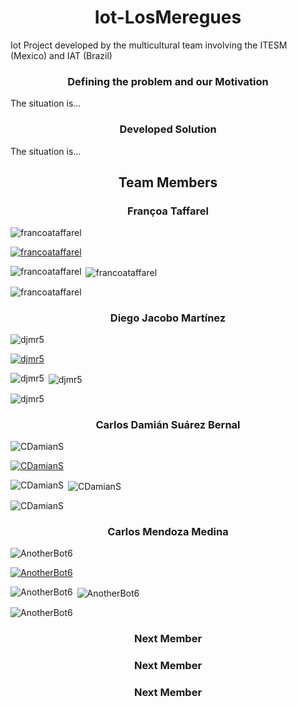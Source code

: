 <h1 align="center">Iot-LosMeregues</h1>
<p align="left">Iot Project developed by the multicultural team involving the ITESM (Mexico) and IAT (Brazil)</p>
<h3 align="center">Defining the problem and our Motivation</h3>
<p align="left">The situation is...</p>
<h3 align="center">Developed Solution</h3>
<p align="left">The situation is...</p>





<h2 align="center">Team Members</h2>

<h3 align="center">Françoa Taffarel</h3>

<p align="left"> <img src="https://komarev.com/ghpvc/?username=francoataffarel&label=Profile%20views&color=0e75b6&style=flat" alt="francoataffarel" /> </p>

<p align="left"> <a href="https://github.com/ryo-ma/github-profile-trophy"><img src="https://github-profile-trophy.vercel.app/?username=francoataffarel" alt="francoataffarel" /></a> </p>

<p><img align="left" src="https://github-readme-stats.vercel.app/api/top-langs?username=francoataffarel&show_icons=true&locale=en&layout=compact" alt="francoataffarel" /></p>

<p>&nbsp;<img align="center" src="https://github-readme-stats.vercel.app/api?username=francoataffarel&show_icons=true&locale=en" alt="francoataffarel" /></p>

<p><img align="center" src="https://github-readme-streak-stats.herokuapp.com/?user=francoataffarel&" alt="francoataffarel" /></p>

<h3 align="center">Diego Jacobo Martínez</h3>

<p align="left"> <img src="https://komarev.com/ghpvc/?username=djmr5&label=Profile%20views&color=0e75b6&style=flat" alt="djmr5" /> </p>

<p align="left"> <a href="https://github.com/ryo-ma/github-profile-trophy"><img src="https://github-profile-trophy.vercel.app/?username=djmr5" alt="djmr5" /></a> </p>

<p><img align="left" src="https://github-readme-stats.vercel.app/api/top-langs?username=djmr5&show_icons=true&locale=en&layout=compact" alt="djmr5" /></p>

<p>&nbsp;<img align="center" src="https://github-readme-stats.vercel.app/api?username=djmr5&show_icons=true&locale=en" alt="djmr5" /></p>

<p><img align="center" src="https://github-readme-streak-stats.herokuapp.com/?user=djmr5&" alt="djmr5" /></p>

<h3 align="center">Carlos Damián Suárez Bernal</h3>

<p align="left"> <img src="https://komarev.com/ghpvc/?username=CDamianS&label=Profile%20views&color=0e75b6&style=flat" alt="CDamianS" /> </p>

<p align="left"> <a href="https://github.com/ryo-ma/github-profile-trophy"><img src="https://github-profile-trophy.vercel.app/?username=CDamianS" alt="CDamianS" /></a> </p>

<p><img align="left" src="https://github-readme-stats.vercel.app/api/top-langs?username=CDamianS&show_icons=true&locale=en&layout=compact" alt="CDamianS" /></p>

<p>&nbsp;<img align="center" src="https://github-readme-stats.vercel.app/api?username=CDamianS&show_icons=true&locale=en" alt="CDamianS" /></p>

<p><img align="center" src="https://github-readme-streak-stats.herokuapp.com/?user=CDamianS&" alt="CDamianS" /></p>

<h3 align="center">Carlos Mendoza Medina</h3>

<p align="left"> <img src="https://komarev.com/ghpvc/?username=AnotherBot6&label=Profile%20views&color=0e75b6&style=flat" alt="AnotherBot6" /> </p>

<p align="left"> <a href="https://github.com/ryo-ma/github-profile-trophy"><img src="https://github-profile-trophy.vercel.app/?username=AnotherBot6" alt="AnotherBot6" /></a> </p>

<p><img align="left" src="https://github-readme-stats.vercel.app/api/top-langs?username=AnotherBot6&show_icons=true&locale=en&layout=compact" alt="AnotherBot6" /></p>

<p>&nbsp;<img align="center" src="https://github-readme-stats.vercel.app/api?username=AnotherBot6&show_icons=true&locale=en" alt="AnotherBot6" /></p>

<p><img align="center" src="https://github-readme-streak-stats.herokuapp.com/?user=AnotherBot6&" alt="AnotherBot6" /></p>

<h3 align="center">Next Member</h3>

<h3 align="center">Next Member</h3>

<h3 align="center">Next Member</h3>